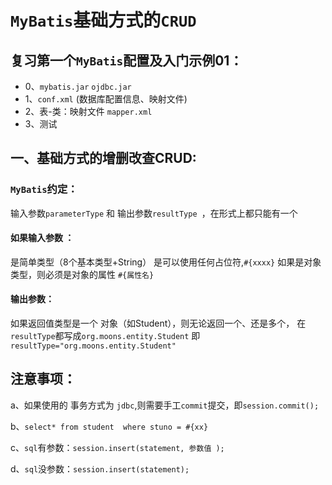# `MyBatis`基础方式的`CRUD`

## 复习第一个`MyBatis`配置及入门示例01：

- 0、`mybatis.jar`   `ojdbc.jar`
- 1、`conf.xml` (数据库配置信息、映射文件)
- 2、表-类：映射文件  `mapper.xml`
- 3、测试
##  一、基础方式的增删改查CRUD:
### `MyBatis`约定：
输入参数`parameterType` 和 输出参数`resultType `，在形式上都只能有一个

#### 如果输入参数 ：
是简单类型（8个基本类型+String） 是可以使用任何占位符,`#{xxxx}`
如果是对象类型，则必须是对象的属性 `#{属性名}`

#### 输出参数： 
如果返回值类型是一个 对象（如Student），则无论返回一个、还是多个，
在`resultType`都写成`org.moons.entity.Student`
即 `resultType="org.moons.entity.Student"`



## 注意事项：
a、如果使用的 事务方式为 `jdbc`,则需要手工`commit`提交，即`session.commit();`

b、`select* from student  where stuno = #{xx}`

c、`sql`有参数：`session.insert(statement, 参数值 );`

d、`sql`没参数：`session.insert(statement);`